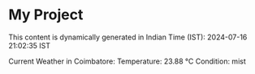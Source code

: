 # My Project

This content is dynamically generated in Indian Time (IST): 2024-07-16 21:02:35 IST


Current Weather in Coimbatore:
Temperature: 23.88 °C
Condition: mist
